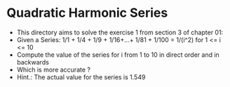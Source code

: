 # Quadratic Harmonic Series
  - This directory aims to solve the exercise 1 from section 3 of chapter 01:
  - Given a Series: 1/1 + 1/4 + 1/9 + 1/16+...+ 1/81 + 1/100 = 1/(i^2) for 1 <= i <= 10
  - Compute the value of the series for i from 1 to 10 in direct order and in backwards
  - Which is more accurate ?
  - Hint.: The actual value for the series is 1.549
